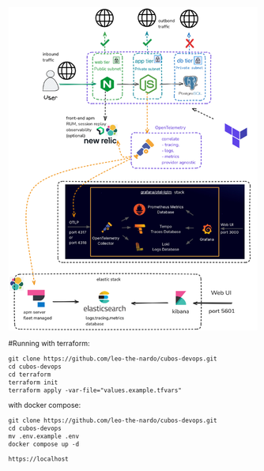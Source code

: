 ![alt text](architecture.png)

#Running
with terraform:
```
git clone https://github.com/leo-the-nardo/cubos-devops.git
cd cubos-devops
cd terraform
terraform init
terraform apply -var-file="values.example.tfvars" 
```
with docker compose:
```
git clone https://github.com/leo-the-nardo/cubos-devops.git
cd cubos-devops
mv .env.example .env
docker compose up -d
```

```
https://localhost
```